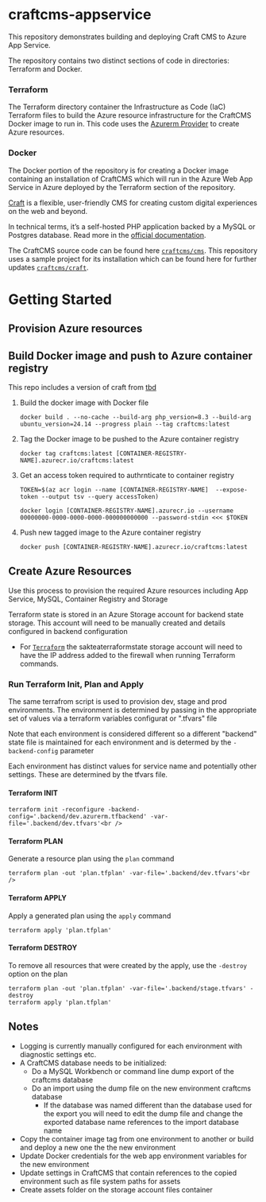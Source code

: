 # craftcms-appservice

This repository demonstrates building and deploying Craft CMS to Azure App Service.

The repository contains two distinct sections of code in directories: Terraform and Docker. 

### Terraform

The Terraform directory container the Infrastructure as Code (IaC) Terraform files to build the Azure resource infrastructure for the CraftCMS Docker image to run in. This code uses the [Azurerm Provider](https://registry.terraform.io/providers/hashicorp/azurerm/latest/docs) to create Azure resources. 

### Docker

The Docker portion of the repository is for creating a Docker image containing an installation of CraftCMS which will run in the Azure Web App Service in Azure deployed by the Terraform section of the repository.


[Craft](https://craftcms.com/) is a flexible, user-friendly CMS for creating custom digital experiences on the web and beyond.

In technical terms, it’s a self-hosted PHP application backed by a MySQL or Postgres database. Read more in the [official documentation](https://craftcms.com/docs).

The CraftCMS source code can be found here [`craftcms/cms`](https://github.com/craftcms/cms). This repository uses a sample project for its installation which can be found here for further updates [`craftcms/craft`](https://github.com/craftcms/craft/blob/5.x).  

# Getting Started

## Provision Azure resources

## Build Docker image and push to Azure container registry

This repo includes a version of craft from [tbd]()


1. Build the docker image with Docker file

    ```docker
    docker build . --no-cache --build-arg php_version=8.3 --build-arg ubuntu_version=24.14 --progress plain --tag craftcms:latest
    ```

2. Tag the Docker image to be pushed to the Azure container registry
   
    ```docker
    docker tag craftcms:latest [CONTAINER-REGISTRY-NAME].azurecr.io/craftcms:latest
    ```

3. Get an access token required to authrnticate to container registry 
   
    ```docker
    TOKEN=$(az acr login --name [CONTAINER-REGISTRY-NAME]  --expose-token --output tsv --query accessToken)
    
    docker login [CONTAINER-REGISTRY-NAME].azurecr.io --username 00000000-0000-0000-0000-000000000000 --password-stdin <<< $TOKEN
    ```

4. Push new tagged image to the Azure container registry 
   
    ```docker
    docker push [CONTAINER-REGISTRY-NAME].azurecr.io/craftcms:latest
    ```

## Create Azure Resources

Use this process to provision the required Azure resources including App Service, MySQL, Container Registry and Storage

Terraform state is stored in an Azure Storage account for backend state storage. This account will need to be manually created and details configured in backend configuration


- For [`Terraform`]([link-url](https://www.terraform.io/)) the sakteaterraformstate storage account will need to have the IP address added to the firewall when running Terraform commands. 

### Run Terraform Init, Plan and Apply  

The same terrafrom script is used to provision dev, stage and prod environments. The environment is determined by passing in the appropriate set of values via a terraform variables configurat or ".tfvars" file

Note that each environment is considered different so a different "backend" state file is maintained for each environment and is determed by the ```-backend-config``` parameter

Each environment has distinct values for service name and potentially other settings. These are determined by the tfvars file.

#### Terraform INIT

```
terraform init -reconfigure -backend-config='.backend/dev.azurerm.tfbackend' -var-file='.backend/dev.tfvars'<br />
```

#### Terraform PLAN
Generate a resource plan using the ```plan``` command
```
terraform plan -out 'plan.tfplan' -var-file='.backend/dev.tfvars'<br />
```

#### Terraform APPLY
Apply a generated plan using the ```apply``` command

```
terraform apply 'plan.tfplan'
```

#### Terraform DESTROY
To remove all resources that were created by the apply, use the ```-destroy``` option on the plan

```
terraform plan -out 'plan.tfplan' -var-file='.backend/stage.tfvars' -destroy
terraform apply 'plan.tfplan'
```

## Notes

- Logging is currently manually configured for each environment with diagnostic settings etc. 
- A CraftCMS database needs to be initialized:
	* Do a MySQL Workbench or command line dump export of the craftcms database
	* Do an import using the dump file on the new environment craftcms database
		- If the database was named different than the database used for the export you will need to edit the dump file and change the exported database name references to the import database name 
- Copy the container image tag from one environment to another or build and deploy a new one the the new environment
- Update Docker credentials for the web app environment variables for the new environment 
- Update settings in CraftCMS that contain references to the copied environment such as file system paths for assets 
- Create assets folder on the storage account files container 


